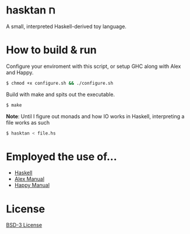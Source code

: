 # hasktan ח

A small, interpreted Haskell-derived toy language.

# How to build & run

Configure your enviroment with this script, or setup GHC along with Alex and Happy.
```bash
$ chmod +x configure.sh && ./configure.sh
```

Build with make and spits out the executable.
```bash
$ make
```

**Note**:
  Until I figure out monads and how IO works in Haskell, interpreting a file works as such
```bash
$ hasktan < file.hs
```

# Employed the use of...
+ [Haskell](https://www.haskell.org/)
+ [Alex Manual](https://haskell-alex.readthedocs.io/en/latest/introduction.html)
+ [Happy Manual](https://haskell-happy.readthedocs.io/en/latest/using.html)

# License
[BSD-3 License](LICENSE)
